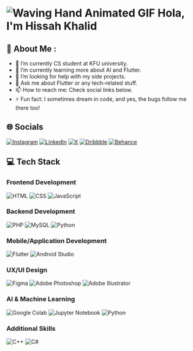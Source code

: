 # ![Waving Hand Animated GIF](https://media.giphy.com/media/hvRJCLFzcasrR4ia7z/giphy.gif) Hola, I'm Hissah Khalid



## 💫 About Me :

- 🔭 I’m currently CS student at KFU university.
- 🌱 I’m currently learning more about AI and Flutter.
- 🤔 I’m looking for help with my side projects.
- 💬 Ask me about Flutter or any tech-related stuff.
- 📫 How to reach me: Check social links below.
- ⚡ Fun fact: I sometimes dream in code, and yes, the bugs follow me there too!

## 🌐 Socials

[![Instagram](https://img.shields.io/badge/Instagram-%23E4405F.svg?style=for-the-badge&logo=Instagram&logoColor=white)](https://www.instagram.com/hissahkhalid/?igsh=MWF1NHd0YWN2Mjl2MQ%3D%3D&utm_source=qr)
[![LinkedIn](https://img.shields.io/badge/LinkedIn-%230077B5.svg?style=for-the-badge&logo=LinkedIn&logoColor=white)](https://www.linkedin.com/in/%F0%9D%90%87%F0%9D%90%A2%F0%9D%90%AC%F0%9D%90%AC%F0%9D%90%9A%F0%9D%90%A1-%F0%9D%90%8A%F0%9D%90%A1%F0%9D%90%9A%F0%9D%90%A5%F0%9D%90%A2%F0%9D%90%9D-45a39b251?utm_source=share&utm_campaign=share_via&utm_content=profile&utm_medium=ios_app)
[![X](https://img.shields.io/badge/X-%231DA1F2.svg?style=for-the-badge&logo=X&logoColor=white)](https://x.com/hissah_khalid_?s=21&t=Vkz5aZqKGySUO2-JDll2eg)
[![Dribbble](https://img.shields.io/badge/Dribbble-%23EA4C89.svg?style=for-the-badge&logo=dribbble&logoColor=white)](https://dribbble.com/Hissahkhalid)
[![Behance](https://img.shields.io/badge/Behance-%231764F2.svg?style=for-the-badge&logo=Behance&logoColor=white)](https://www.behance.net/hissahkhalid)


## 💻 Tech Stack

### Frontend Development
![HTML](https://img.shields.io/badge/HTML-%23E34F26.svg?style=for-the-badge&logo=html5&logoColor=white)
![CSS](https://img.shields.io/badge/CSS-%231572B6.svg?style=for-the-badge&logo=css3&logoColor=white)
![JavaScript](https://img.shields.io/badge/JavaScript-%23323330.svg?style=for-the-badge&logo=javascript&logoColor=%23F7DF1E)

### Backend Development
![PHP](https://img.shields.io/badge/PHP-%23777BB4.svg?style=for-the-badge&logo=php&logoColor=white)
![MySQL](https://img.shields.io/badge/MySQL-%234479A1.svg?style=for-the-badge&logo=mysql&logoColor=white)
![Python](https://img.shields.io/badge/Python-%233776AB.svg?style=for-the-badge&logo=python&logoColor=white)

### Mobile/Application Development
![Flutter](https://img.shields.io/badge/Flutter-%2302569B.svg?style=for-the-badge&logo=flutter&logoColor=white)
![Android Studio](https://img.shields.io/badge/Android%20Studio-%233DDC84.svg?style=for-the-badge&logo=android-studio&logoColor=white)

### UX/UI Design
![Figma](https://img.shields.io/badge/Figma-%23F24E1E.svg?style=for-the-badge&logo=figma&logoColor=white)
![Adobe Photoshop](https://img.shields.io/badge/Adobe%20Photoshop-%23D83B4D.svg?style=for-the-badge&logo=adobe-photoshop&logoColor=white)
![Adobe Illustrator](https://img.shields.io/badge/Adobe%20Illustrator-%23FF9A00.svg?style=for-the-badge&logo=adobe-illustrator&logoColor=white)

### AI & Machine Learning
![Google Colab](https://img.shields.io/badge/Google%20Colab-%234B32C3.svg?style=for-the-badge&logo=googlecolab&logoColor=white)
![Jupyter Notebook](https://img.shields.io/badge/Jupyter%20Notebook-%23F37626.svg?style=for-the-badge&logo=jupyter&logoColor=white)
![Python](https://img.shields.io/badge/Python-%233776AB.svg?style=for-the-badge&logo=python&logoColor=white)

### Additional Skills
![C++](https://img.shields.io/badge/C%2B%2B-%2300599C.svg?style=for-the-badge&logo=c%2B%2B&logoColor=white)
![C#](https://img.shields.io/badge/C%23-%23239120.svg?style=for-the-badge&logo=c-sharp&logoColor=white)




